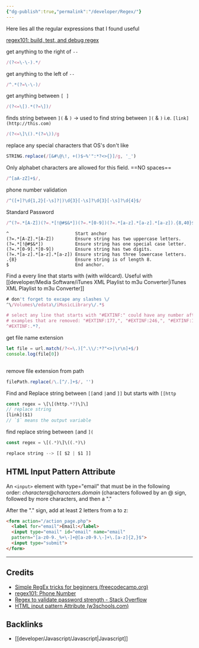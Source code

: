 ```yaml
---
{"dg-publish":true,"permalink":"/developer/Regex/"}
---
```




Here lies all the regular expressions that I found useful

[regex101: build, test, and debug regex](https://regex101.com/)

get anything to the right of `--`
```js
/(?<=\-\-).*/
```

get anything to the left of  `--`
```js
/^.*(?=\-\-)/
``` 

get anything between `[ ]`
```js
/(?<=\[).*(?=\])/
```

finds string between `](` & `)` →  used to find string between `](` & `)` i.e. `[link](http://this.com)` 
```js
/(?<=\]\().*(?=\))/g
```

replace any special characters that OS's don't like
```js
STRING.replace(/[&#\@\!, +()$~%'":*?<>{}]/g, '_')
```

Only alphabet characters are allowed for this field. ==NO spaces==
```js
/^[aA-zZ]+$/, 
```

phone number validation
```js
/^([+]?\d{1,2}[-\s]?|)\d{3}[-\s]?\d{3}[-\s]?\d{4}$/
```

Standard Password
```js
/^(?=.*[A-Z])(?=.*[!@#$&*])(?=.*[0-9])(?=.*[a-z].*[a-z].*[a-z]).{8,40}$/
```

```
^                         Start anchor
(?=.*[A-Z].*[A-Z])        Ensure string has two uppercase letters.
(?=.*[!@#$&*])            Ensure string has one special case letter.
(?=.*[0-9].*[0-9])        Ensure string has two digits.
(?=.*[a-z].*[a-z].*[a-z]) Ensure string has three lowercase letters.
.{8}                      Ensure string is of length 8.
$                         End anchor.
```

Find a every line that starts with (with wildcard). Useful with [[developer/Media Software/iTunes XML Playlist to m3u Converter\|iTunes XML Playlist to m3u Converter]]
```js
# don't forget to excape any slashes \/
^\/Volumes\/edata\/iMusicLibrary\/.*$

# select any line that starts with "#EXTINF:" could have any number after colon, and ends with comma.
# examples that are removed: "#EXTINF:177,", "#EXTINF:246,", "#EXTINF:192,"
^#EXTINF:.*?,
```

get file name extension
```js
let file = url.match(/?<=\.)[^.\\/:*?"<>|\r\n]+$/)
console.log(file[0])
	
```

remove file extension from path
```js
filePath.replace(/\.[^/.]+$/, '')
```

Find and Replace string between `[[`and `|`and `]]` but starts with `[[http`
```js
const regex = \[\[(http.*?)\]\]
// replace string
[link]($1)
// `$` means the output variable
```

find replace string between `[`and `](`
```js
const regex = \[(.*)\]\((.*)\)

replace string --> [[ $2 | $1 ]]
```
## HTML Input Pattern Attribute
An `<input>` element with type="email" that must be in the following order: _characters_@_characters_._domain_ (characters followed by an @ sign, followed by more characters, and then a "."

After the "." sign, add at least 2 letters from a to z:

```html
<form action="/action_page.php">  
  <label for="email">Email:</label>  
  <input type="email" id="email" name="email"  
  pattern="[a-z0-9._%+\-]+@[a-z0-9.\-]+\.[a-z]{2,}$">  
  <input type="submit">  
</form>
```
---
## Credits
- [Simple RegEx tricks for beginners (freecodecamp.org)](https://www.freecodecamp.org/news/simple-regex-tricks-for-beginners-3acb3fa257cb/)
- [regex101: Phone Number](https://regex101.com/r/rL2lD5/1)
- [Regex to validate password strength - Stack Overflow](https://stackoverflow.com/questions/5142103/regex-to-validate-password-strength)
- [HTML input pattern Attribute (w3schools.com) ](https://www.w3schools.com/TAGS/att_input_pattern.asp)

## Backlinks
- [[developer/Javascript/Javascript\|Javascript]]